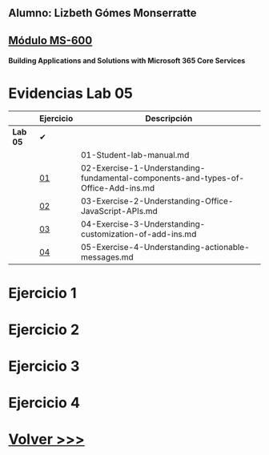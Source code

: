 ## Alumno: Lizbeth Gómes Monserratte

## <u>Módulo MS-600</u>
####  Building Applications and Solutions with Microsoft 365 Core Services



# Evidencias Lab 05



|  | **Ejercicio** | **Descripción**                                                  |
| -------- | --------- | ------------------------------------------------------------ |
| **Lab 05** |  ✔ |  |
|        |         | 01-Student-lab-manual.md                                     |
|        | [01](https://github.com/liztraining2021/MS-600-Building-Applications-and-Solutions-with-Microsoft-365-Core-Services/blob/main/Lab05/Readme.md#ejercicio-1) | 02-Exercise-1-Understanding-fundamental-components-and-types-of-Office-Add-ins.md |
|        | [02](https://github.com/liztraining2021/MS-600-Building-Applications-and-Solutions-with-Microsoft-365-Core-Services/blob/main/Lab05/Readme.md#ejercicio-2) | 03-Exercise-2-Understanding-Office-JavaScript-APIs.md        |
|        | [03](https://github.com/liztraining2021/MS-600-Building-Applications-and-Solutions-with-Microsoft-365-Core-Services/blob/main/Lab05/Readme.md#ejercicio-3) | 04-Exercise-3-Understanding-customization-of-add-ins.md      |
|        | [04](https://github.com/liztraining2021/MS-600-Building-Applications-and-Solutions-with-Microsoft-365-Core-Services/blob/main/Lab05/Readme.md#ejercicio-4) | 05-Exercise-4-Understanding-actionable-messages.md           |

# Ejercicio 1
















# Ejercicio 2













# Ejercicio 3













# Ejercicio 4











# [Volver >>>](https://github.com/liztraining2021/MS-600-Building-Applications-and-Solutions-with-Microsoft-365-Core-Services/blob/master/readme.md)